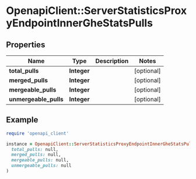# OpenapiClient::ServerStatisticsProxyEndpointInnerGheStatsPulls

## Properties

| Name | Type | Description | Notes |
| ---- | ---- | ----------- | ----- |
| **total_pulls** | **Integer** |  | [optional] |
| **merged_pulls** | **Integer** |  | [optional] |
| **mergeable_pulls** | **Integer** |  | [optional] |
| **unmergeable_pulls** | **Integer** |  | [optional] |

## Example

```ruby
require 'openapi_client'

instance = OpenapiClient::ServerStatisticsProxyEndpointInnerGheStatsPulls.new(
  total_pulls: null,
  merged_pulls: null,
  mergeable_pulls: null,
  unmergeable_pulls: null
)
```

